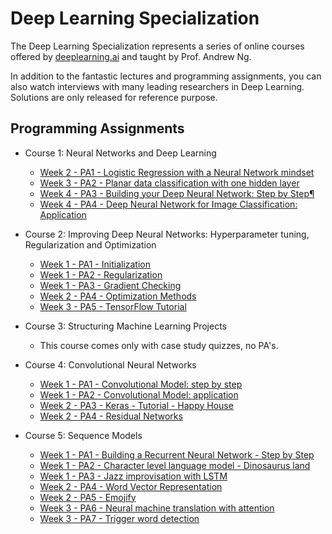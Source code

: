 # Deep Learning Specialization
The Deep Learning Specialization represents a series of online courses offered by [deeplearning.ai](https://www.deeplearning.ai) and taught by Prof. Andrew Ng. 

In addition to the fantastic lectures and programming assignments, you can also watch interviews with many leading researchers in Deep Learning. Solutions are only released for reference purpose.

## Programming Assignments
* Course 1: Neural Networks and Deep Learning

  * [Week 2 - PA1 - Logistic Regression with a Neural Network mindset](https://github.com/djordjebatic/Deep-Learning-Specialization/blob/master/1%20Neural%20Networks%20and%20Deep%20Learning/Week%202/Logistic%20Regression%20as%20a%20Neural%20Network/Logistic%20Regression%20with%20a%20Neural%20Network%20mindset%20v5.ipynb)
  * [Week 3 - PA2 - Planar data classification with one hidden layer](https://github.com/djordjebatic/Deep-Learning-Specialization/blob/master/1%20Neural%20Networks%20and%20Deep%20Learning/Week%203/Planar%20data%20classification%20with%20one%20hidden%20layer/Planar_data_classification_with_onehidden_layer_v6b.ipynb)
  * [Week 4 - PA3 - Building your Deep Neural Network: Step by Step¶](https://github.com/djordjebatic/Deep-Learning-Specialization/blob/master/1%20Neural%20Networks%20and%20Deep%20Learning/Week%204/Building%20your%20Deep%20Neural%20Network%20-%20Step%20by%20Step/Building%20your%20Deep%20Neural%20Network%20-%20Step%20by%20Step%20v8.ipynb)
  * [Week 4 - PA4 - Deep Neural Network for Image Classification: Application](https://github.com/djordjebatic/Deep-Learning-Specialization/blob/master/1%20Neural%20Networks%20and%20Deep%20Learning/Week%204/Deep%20Neural%20Network%20Application_%20Image%20Classification/Deep%20Neural%20Network%20-%20Application%20v8.ipynb)

* Course 2: Improving Deep Neural Networks: Hyperparameter tuning, Regularization and Optimization

  * [Week 1 - PA1 - Initialization](https://github.com/djordjebatic/Deep-Learning-Specialization/blob/master/2%20Improving%20Deep%20Neural%20Networks/Week%201/Initialization/Initialization.ipynb)
  * [Week 1 - PA2 - Regularization](https://github.com/djordjebatic/Deep-Learning-Specialization/blob/master/2%20Improving%20Deep%20Neural%20Networks/Week%201/Regularization/Regularization%20-%20v2.ipynb)
  * [Week 1 - PA3 - Gradient Checking](https://github.com/djordjebatic/Deep-Learning-Specialization/blob/master/2%20Improving%20Deep%20Neural%20Networks/Week%201/Gradient%20Checking/Gradient%20Checking%20v1.ipynb)
  * [Week 2 - PA4 - Optimization Methods](https://github.com/djordjebatic/Deep-Learning-Specialization/blob/master/2%20Improving%20Deep%20Neural%20Networks/Week%202/Optimization%20methods.ipynb)
  * [Week 3 - PA5 - TensorFlow Tutorial](https://github.com/djordjebatic/Deep-Learning-Specialization/blob/master/2%20Improving%20Deep%20Neural%20Networks/Week%203/Tensorflow%20Tutorial%20v3a.ipynb)

* Course 3: Structuring Machine Learning Projects

  * This course comes only with case study quizzes, no PA's.
  
* Course 4: Convolutional Neural Networks

  * [Week 1 - PA1 - Convolutional Model: step by step](https://github.com/djordjebatic/Deep-Learning-Specialization/blob/master/4%20Convolutional%20Neural%20Networks/week1/Convolution%20model%20-%20Step%20by%20Step%20-%20v2.ipynb)
  * [Week 1 - PA2 - Convolutional Model: application](https://github.com/djordjebatic/Deep-Learning-Specialization/blob/master/4%20Convolutional%20Neural%20Networks/week1/Convolution%20model%20-%20Application%20-%20v1.ipynb)
  * [Week 2 - PA3 - Keras - Tutorial - Happy House](https://github.com/djordjebatic/Deep-Learning-Specialization/blob/master/4%20Convolutional%20Neural%20Networks/week2/KerasTutorial/Keras%20-%20Tutorial%20-%20Happy%20House%20v2.ipynb)
  * [Week 2 - PA4 - Residual Networks](https://github.com/djordjebatic/Deep-Learning-Specialization/blob/master/4%20Convolutional%20Neural%20Networks/week2/ResNets/Residual%20Networks%20-%20v2.ipynb)
  
* Course 5: Sequence Models

  * [Week 1 - PA1 - Building a Recurrent Neural Network - Step by Step](https://github.com/djordjebatic/Deep-Learning-Specialization/blob/master/5%20Sequential%20Models/Week%201/Building%20a%20Recurrent%20Neural%20Network%20-%20Step%20by%20Step/Building%20a%20Recurrent%20Neural%20Network%20-%20Step%20by%20Step%20-%20v3.ipynb)
  * [Week 1 - PA2 - Character level language model - Dinosaurus land](https://github.com/djordjebatic/Deep-Learning-Specialization/blob/master/5%20Sequential%20Models/Week%201/Dinosaur%20Island%20--%20Character-level%20language%20model/Dinosaurus%20Island%20--%20Character%20level%20language%20model%20final%20-%20v3.ipynb)
  * [Week 1 - PA3 - Jazz improvisation with LSTM](https://github.com/djordjebatic/Deep-Learning-Specialization/blob/master/5%20Sequential%20Models/Week%201/Jazz%20improvisation%20with%20LSTM/Improvise%20a%20Jazz%20Solo%20with%20an%20LSTM%20Network%20-%20v3.ipynb)
  * [Week 2 - PA4 - Word Vector Representation](https://github.com/djordjebatic/Deep-Learning-Specialization/blob/master/5%20Sequential%20Models/Week%202/Word%20Vector%20Representation/Operations%20on%20word%20vectors%20-%20v2.ipynb)
  * [Week 2 - PA5 - Emojify](https://github.com/djordjebatic/Deep-Learning-Specialization/blob/master/5%20Sequential%20Models/Week%202/Emojify/Emojify%20-%20v2.ipynb)
  * [Week 3 - PA6 - Neural machine translation with attention](https://github.com/djordjebatic/Deep-Learning-Specialization/blob/master/5%20Sequential%20Models/Week%203/Machine%20Translation/Neural%20machine%20translation%20with%20attention%20-%20v4.ipynb)
  * [Week 3 - PA7 - Trigger word detection](https://github.com/djordjebatic/Deep-Learning-Specialization/blob/master/5%20Sequential%20Models/Week%203/Trigger%20word%20detection/Trigger%20word%20detection%20-%20v1.ipynb)
